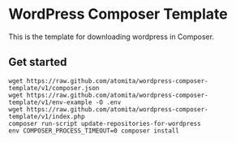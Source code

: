 WordPress Composer Template
====================

This is the template for downloading wordpress in Composer.

## Get started

```shell
wget https://raw.github.com/atomita/wordpress-composer-template/v1/composer.json
wget https://raw.github.com/atomita/wordpress-composer-template/v1/env-example -O .env
wget https://raw.github.com/atomita/wordpress-composer-template/v1/index.php
composer run-script update-repositories-for-wordpress
env COMPOSER_PROCESS_TIMEOUT=0 composer install
```
